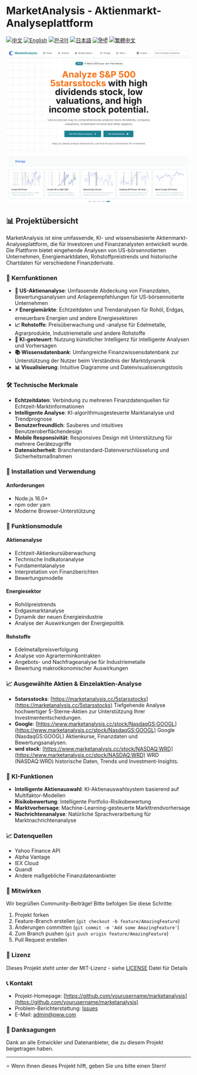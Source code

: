 # MarketAnalysis - Aktienmarkt-Analyseplattform

[![中文](https://img.shields.io/badge/lang-中文-red.svg)](README.md)
[![English](https://img.shields.io/badge/lang-English-blue.svg)](README.en.md)
[![한국어](https://img.shields.io/badge/lang-한국어-green.svg)](README.ko.md)
[![日本語](https://img.shields.io/badge/lang-日本語-yellow.svg)](README.ja.md)
[![हिन्दी](https://img.shields.io/badge/lang-हिन्दी-orange.svg)](README.hi.md)
[![繁體中文](https://img.shields.io/badge/lang-繁體中文-purple.svg)](README.zh-TW.md)

![MarketAnalysis Cover](market-analysis-cover.png)

## 📊 Projektübersicht

MarketAnalysis ist eine umfassende, KI- und wissensbasierte Aktienmarkt-Analyseplattform, die für Investoren und Finanzanalysten entwickelt wurde. Die Plattform bietet eingehende Analysen von US-börsennotierten Unternehmen, Energiemarktdaten, Rohstoffpreistrends und historische Chartdaten für verschiedene Finanzderivate.

### 🚀 Kernfunktionen

- **🏢 US-Aktienanalyse**: Umfassende Abdeckung von Finanzdaten, Bewertungsanalysen und Anlageempfehlungen für US-börsennotierte Unternehmen
- **⚡ Energiemärkte**: Echtzeitdaten und Trendanalysen für Rohöl, Erdgas, erneuerbare Energien und andere Energiesektoren
- **📈 Rohstoffe**: Preisüberwachung und -analyse für Edelmetalle, Agrarprodukte, Industriemetalle und andere Rohstoffe
- **🤖 KI-gesteuert**: Nutzung künstlicher Intelligenz für intelligente Analysen und Vorhersagen
- **📚 Wissensdatenbank**: Umfangreiche Finanzwissensdatenbank zur Unterstützung der Nutzer beim Verständnis der Marktdynamik
- **📊 Visualisierung**: Intuitive Diagramme und Datenvisualisierungstools

### 🛠 Technische Merkmale

- **Echtzeitdaten**: Verbindung zu mehreren Finanzdatenquellen für Echtzeit-Marktinformationen
- **Intelligente Analyse**: KI-algorithmusgesteuerte Marktanalyse und Trendprognose
- **Benutzerfreundlich**: Sauberes und intuitives Benutzeroberflächendesign
- **Mobile Responsivität**: Responsives Design mit Unterstützung für mehrere Gerätezugriffe
- **Datensicherheit**: Branchenstandard-Datenverschlüsselung und Sicherheitsmaßnahmen

### 🔧 Installation und Verwendung

#### Anforderungen
- Node.js 16.0+
- npm oder yarn
- Moderne Browser-Unterstützung

### 📱 Funktionsmodule

#### Aktienanalyse
- Echtzeit-Aktienkursüberwachung
- Technische Indikatoranalyse
- Fundamentalanalyse
- Interpretation von Finanzberichten
- Bewertungsmodelle

#### Energiesektor
- Rohölpreistrends
- Erdgasmarktanalyse
- Dynamik der neuen Energieindustrie
- Analyse der Auswirkungen der Energiepolitik

#### Rohstoffe
- Edelmetallpreisverfolgung
- Analyse von Agrarterminkontrakten
- Angebots- und Nachfrageanalyse für Industriemetalle
- Bewertung makroökonomischer Auswirkungen

### 📈 Ausgewählte Aktien & Einzelaktien-Analyse 

- **5starsstocks**: [https://marketanalysis.cc/5starsstocks](https://marketanalysis.cc/5starsstocks)
  Tiefgehende Analyse hochwertiger 5-Sterne-Aktien zur Unterstützung Ihrer Investmententscheidungen.
- **Google**: [https://www.marketanalysis.cc/stock/NasdaqGS:GOOGL](https://www.marketanalysis.cc/stock/NasdaqGS:GOOGL)
  Google (NasdaqGS:GOOGL) Aktienkurse, Finanzdaten und Bewertungsanalysen.
- **wrd stock**: [https://www.marketanalysis.cc/stock/NASDAQ:WRD](https://www.marketanalysis.cc/stock/NASDAQ:WRD)
  WRD (NASDAQ:WRD) historische Daten, Trends und Investment-Insights.

### 🔮 KI-Funktionen

- **Intelligente Aktienauswahl**: KI-Aktienauswahlsystem basierend auf Multifaktor-Modellen
- **Risikobewertung**: Intelligente Portfolio-Risikobewertung
- **Marktvorhersage**: Machine-Learning-gesteuerte Markttrendvorhersage
- **Nachrichtenanalyse**: Natürliche Sprachverarbeitung für Marktnachrichtenanalyse

### 📈 Datenquellen

- Yahoo Finance API
- Alpha Vantage
- IEX Cloud
- Quandl
- Andere maßgebliche Finanzdatenanbieter

### 🤝 Mitwirken

Wir begrüßen Community-Beiträge! Bitte befolgen Sie diese Schritte:

1. Projekt forken
2. Feature-Branch erstellen (`git checkout -b feature/AmazingFeature`)
3. Änderungen committen (`git commit -m 'Add some AmazingFeature'`)
4. Zum Branch pushen (`git push origin feature/AmazingFeature`)
5. Pull Request erstellen

### 📄 Lizenz

Dieses Projekt steht unter der MIT-Lizenz - siehe [LICENSE](LICENSE) Datei für Details

### 📞 Kontakt

- Projekt-Homepage: [https://github.com/yourusername/marketanalysis](https://github.com/yourusername/marketanalysis)
- Problem-Berichterstattung: [Issues](https://github.com/yourusername/marketanalysis/issues)
- E-Mail: admin@pww.com

### 🙏 Danksagungen

Dank an alle Entwickler und Datenanbieter, die zu diesem Projekt beigetragen haben.

---

⭐ Wenn Ihnen dieses Projekt hilft, geben Sie uns bitte einen Stern! 